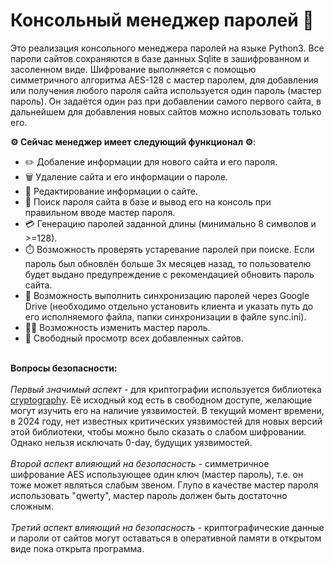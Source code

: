 # Консольный менеджер паролей :lock_with_ink_pen:
Это реализация консольного менеджера паролей на языке Python3. Все пароли сайтов сохраняются в базе данных Sqlite в зашифрованном и засоленном виде. Шифрование выполняется с помощью симметричного алгоритма AES-128 c мастер паролем, для добавления или получения любого пароля сайта используется один пароль (мастер пароль). Он задаётся один раз при добавлении самого первого сайта, в дальнейшем для добавления новых сайтов можно использовать только его.
 
**:gear: Сейчас менеджер имеет следующий функционал :gear:**:
* ✏️ Добаление информации для нового сайта и его пароля.
* 🗑️ Удаление сайта и его информации о пароле.
* 📝 Редактирование информации о сайте.
* 🔎 Поиск пароля сайта в базе и вывод его на консоль при правильном вводе мастер пароля.
* 💳 Генерацию паролей заданной длины (минимально 8 символов и >=128).
* ⏱️ Возможность проверять устаревание паролей при поиске. Если пароль был обновлён больше 3х месяцев назад, то пользователю будет выдано предупреждение с рекомендацией обновить пароль сайта.
* 💾 Возможность выполнить синхронизацию паролей через Google Drive (необходимо отдельно установить клиента и указать путь до его исполняемого файла, папки синхронизации в файле sync.ini).
* :man_cartwheeling: Возможность изменить мастер пароль.
* :book: Свободный просмотр всех добавленных сайтов. <br> <br>

**Вопросы безопасности:** <br> <br>
_Первый значимый аспект_ - для криптографии используется библиотека [cryptography](https://cryptography.io/en/latest/security). Её исходный код есть в свободном доступе, желающие могут изучить его на наличие уязвимостей. В текущий момент времени, в 2024 году, нет известных критических уязвимостей для новых версий этой библиотеки, чтобы можно было сказать о слабом шифровании. Однако нельзя исключать 0-day, будущих уязвимостей.<br><br>
_Второй аспект влияющий на безопасность_ - симметричное шифрование AES использующее один ключ (мастер пароль), т.е. он тоже может являться слабым звеном. Глупо в качестве мастер пароля использовать "qwerty", мастер пароль должен быть достаточно сложным.<br><br>
_Третий аспект влияющий на безопасность_ - криптографические данные и пароли от сайтов могут оставаться в оперативной памяти в открытом виде пока открыта программа. <br>

